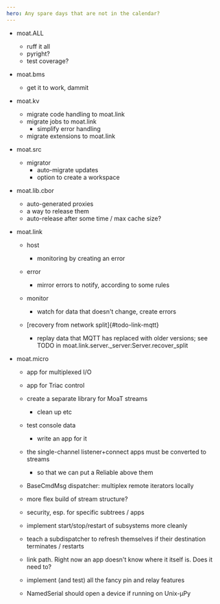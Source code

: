 ```yaml
---
hero: Any spare days that are not in the calendar?
---
```


* moat.ALL
  * ruff it all
  * pyright?
  * test coverage?

* moat.bms
  * get it to work, dammit

* moat.kv
  * migrate code handling to moat.link
  * migrate jobs to moat.link
    * simplify error handling
  * migrate extensions to moat.link

* moat.src
  * migrator
    * auto-migrate updates
    * option to create a workspace

* moat.lib.cbor
  * auto-generated proxies
  * a way to release them
  * auto-release after some time / max cache size?

* moat.link
  * host
    * monitoring by creating an error
  * error
    * mirror errors to notify, according to some rules
  * monitor
    * watch for data that doesn't change, create errors

  * [recovery from network split]{#todo-link-mqtt}
    * replay data that MQTT has replaced with older versions;
      see TODO in moat.link.server.\_server:Server.recover\_split

* moat.micro
  * app for multiplexed I/O
  * app for Triac control

  * create a separate library for MoaT streams
    * clean  up etc

  * test console data
    * write an app for it
  * the single-channel listener+connect apps must be converted to streams
    * so that we can put a Reliable above them
  * BaseCmdMsg dispatcher: multiplex remote iterators locally
  * more flex build of stream structure?
  * security, esp. for specific subtrees / apps
  * implement start/stop/restart of subsystems more cleanly
  * teach a subdispatcher to refresh themselves if their destination
    terminates / restarts

  * link path. Right now an app doesn't know where it itself is.
    Does it need to?

  * implement (and test) all the fancy pin and relay features

  * NamedSerial should open a device if running on Unix-µPy
